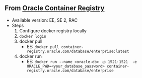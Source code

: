 
## From [Oracle Container Registry](https://container-registry.oracle.com/pls/apex/f?p=113:1:921071864780:::1:P1_BUSINESS_AREA:3)
- Available version: EE, SE 2, RAC
- Steps
    1. Configure docker registry locally
    1. `docker login`
    1. docker pull
        - EE: `docker pull container-registry.oracle.com/database/enterprise:latest`
    1. docker run
        - EE: `docker run --name <oracle-db> -p 1521:1521  -e ORACLE_PWD=<your_database_password> container-registry.oracle.com/database/enterprise`


